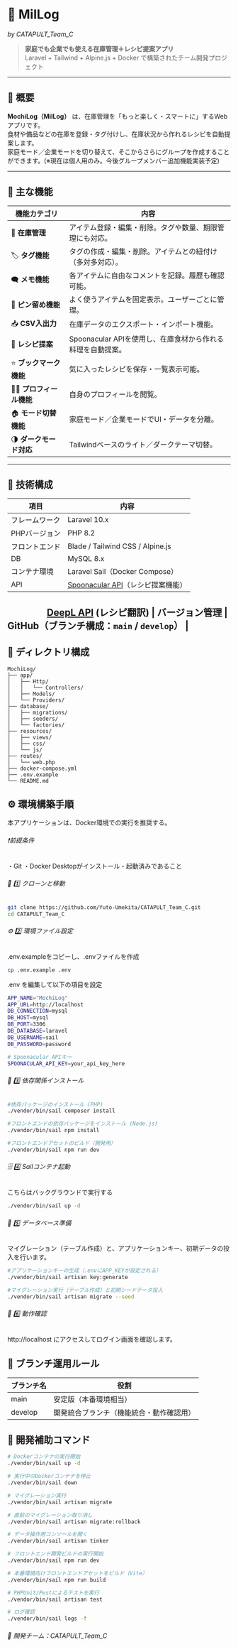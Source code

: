 # 🥛 MilLog  
*by CATAPULT_Team_C*

> **家庭でも企業でも使える在庫管理＋レシピ提案アプリ**  
> Laravel + Tailwind + Alpine.js + Docker で構築されたチーム開発プロジェクト

---

## 📘 概要

**MochiLog（MilLog）** は、在庫管理を「もっと楽しく・スマートに」するWebアプリです。  
食材や備品などの在庫を登録・タグ付けし、在庫状況から作れるレシピを自動提案します。  
家庭モード／企業モードを切り替えて、そこからさらにグループを作成することができます。(※現在は個人用のみ。今後グループメンバー追加機能実装予定)

---

## 🚀 主な機能

| 機能カテゴリ | 内容 |
|---------------|------|
| 🧾 **在庫管理** | アイテム登録・編集・削除。タグや数量、期限管理にも対応。 |
| 🏷️ **タグ機能** | タグの作成・編集・削除。アイテムとの紐付け（多対多対応）。 |
| 🗨️ **メモ機能** | 各アイテムに自由なコメントを記録。履歴も確認可能。 |
| 📌 **ピン留め機能** | よく使うアイテムを固定表示。ユーザーごとに管理。 |
| 📥 **CSV入出力** | 在庫データのエクスポート・インポート機能。 |
| 🍳 **レシピ提案** | Spoonacular APIを使用し、在庫食材から作れる料理を自動提案。 |
| ⭐ **ブックマーク機能** | 気に入ったレシピを保存・一覧表示可能。 |
| 🧑‍💼 **プロフィール機能** | 自身のプロフィールを閲覧。 |
| 🏠 **モード切替機能** | 家庭モード／企業モードでUI・データを分離。 |
| 🌗 **ダークモード対応** | Tailwindベースのライト／ダークテーマ切替。 |

---

## 🧩 技術構成

| 項目 | 内容 |
|------|------|
| フレームワーク | Laravel 10.x |
| PHPバージョン | PHP 8.2 |
| フロントエンド | Blade / Tailwind CSS / Alpine.js |
| DB | MySQL 8.x |
| コンテナ環境 | Laravel Sail（Docker Compose） |
| API | [Spoonacular API](https://spoonacular.com/food-api)（レシピ提案機能） |
　　　　 [DeepL API](https://www.deepl.com/ja/translator) (レシピ翻訳)
| バージョン管理 | GitHub（ブランチ構成：`main` / `develop`） |
---

## 🧱 ディレクトリ構成

```plaintext
MochiLog/
├── app/
│   ├── Http/
│   │   └── Controllers/
│   ├── Models/
│   └── Providers/
├── database/
│   ├── migrations/
│   ├── seeders/
│   └── factories/
├── resources/
│   ├── views/
│   ├── css/
│   └── js/
├── routes/
│   └── web.php
├── docker-compose.yml
├── .env.example
└── README.md
```

## ⚙️ 環境構築手順
本アプリケーションは、Docker環境での実行を推奨する。
###### ❗前提条件
・Git
・Docker Desktopがインストール・起動済みであること

###### 🐳 1️⃣ クローンと移動
```bash
git clone https://github.com/Yuto-Umekita/CATAPULT_Team_C.git
cd CATAPULT_Team_C
```

###### ⚙️ 2️⃣ 環境ファイル設定
.env.exampleをコピーし、.envファイルを作成
``` bash
cp .env.example .env
```
.env を編集して以下の項目を設定
```bash
APP_NAME="MochiLog"
APP_URL=http://localhost
DB_CONNECTION=mysql
DB_HOST=mysql
DB_PORT=3306
DB_DATABASE=laravel
DB_USERNAME=sail
DB_PASSWORD=password

# Spoonacular APIキー
SPOONACULAR_API_KEY=your_api_key_here
```

###### 🧰 3️⃣ 依存関係インストール
```bash
#依存パッケージのインストール (PHP)
./vendor/bin/sail composer install 

#フロントエンドの依存パッケージをインストール (Node.js)
./vendor/bin/sail npm install

#フロントエンドアセットのビルド（開発用）
./vendor/bin/sail npm run dev
```

###### 🗄️ 4️⃣ Sailコンテナ起動
こちらはバックグラウンドで実行する
```bash
./vendor/bin/sail up -d
```

###### 🧩 5️⃣ データベース準備
マイグレーション（テーブル作成）と、アプリケーションキー、初期データの投入を行います。

```bash
#アプリケーションキーの生成（.envにAPP_KEYが設定される）
./vendor/bin/sail artisan key:generate

#マイグレーション実行（テーブル作成）と初期シードデータ投入
./vendor/bin/sail artisan migrate --seed
```

###### 🧭 6️⃣ 動作確認

http://localhost
 にアクセスしてログイン画面を確認します。

## 🌿 ブランチ運用ルール
| ブランチ名 | 役割 |
|------|------|
| main | 安定版（本番環境相当） |
| develop | 開発統合ブランチ（機能統合・動作確認用） |

## 🧪 開発補助コマンド

```bash
# Dockerコンテナの実行開始
./vendor/bin/sail up -d

# 実行中のDockerコンテナを停止
./vendor/bin/sail down

# マイグレーション実行
./vendor/bin/sail artisan migrate

# 直前のマイグレーション取り消し
./vendor/bin/sail artisan migrate:rollback

# データ操作用コンソールを開く
./vendor/bin/sail artisan tinker

# フロントエンド開発ビルドの実行開始
./vendor/bin/sail npm run dev

# 本番環境向けフロントエンドアセットをビルド（Vite）
./vendor/bin/sail npm run build

# PHPUnit/Pestによるテストを実行
./vendor/bin/sail artisan test

# ログ確認
./vendor/bin/sail logs -f
```

###### 👥 開発チーム：CATAPULT_Team_C
